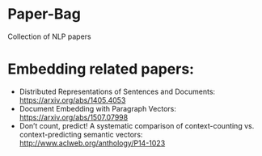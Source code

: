# Paper-Bag
Collection of NLP papers

# Embedding related papers:
- Distributed Representations of Sentences and Documents: https://arxiv.org/abs/1405.4053
- Document Embedding with Paragraph Vectors: https://arxiv.org/abs/1507.07998
- Don’t count, predict! A systematic comparison of context-counting vs. context-predicting semantic vectors: http://www.aclweb.org/anthology/P14-1023
